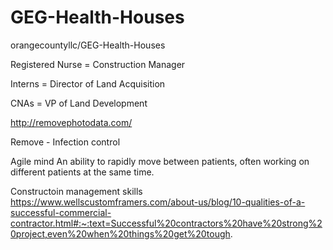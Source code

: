 # GEG-Health-Houses
orangecountyllc/GEG-Health-Houses


Registered Nurse = Construction Manager

Interns = Director of Land Acquisition

CNAs  =  VP of Land Development 


http://removephotodata.com/



Remove - Infection control

Agile mind
An ability to rapidly move between patients, often working on different patients at the same time.

Constructoin management skills
https://www.wellscustomframers.com/about-us/blog/10-qualities-of-a-successful-commercial-contractor.html#:~:text=Successful%20contractors%20have%20strong%20project,even%20when%20things%20get%20tough.
